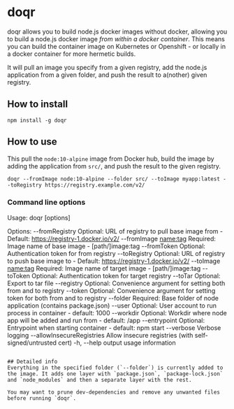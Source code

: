 # doqr
doqr allows you to build node.js docker images without docker, allowing you to build a node.js docker image *from within a docker container*. This means you can build the container image on Kubernetes or Openshift - or locally in a docker container for more hermetic builds.

It will pull an image you specify from a given registry, add the node.js application from a given folder, and push the result to a(nother) given registry.

## How to install
```
npm install -g doqr
```

## How to use

This pull the `node:10-alpine` image from Docker hub, build the image by adding the application from `src/`, and push the result to the given registry.

```
doqr --fromImage node:10-alpine --folder src/ --toImage myapp:latest --toRegistry https://registry.example.com/v2/
```

### Command line options 
Usage: doqr [options]

Options:
  --fromRegistry <registry url>  Optional: URL of registry to pull base image from - Default: https://registry-1.docker.io/v2/
  --fromImage <name:tag>         Required: Image name of base image - [path/]image:tag
  --fromToken <token>            Optional: Authentication token for from registry
  --toRegistry <registry url>    Optional: URL of registry to push base image to - Default: https://registry-1.docker.io/v2/
  --toImage <name:tag>           Required: Image name of target image - [path/]image:tag
  --toToken <token>              Optional: Authentication token for target registry
  --toTar <path>                 Optional: Export to tar file
  --registry <path>              Optional: Convenience argument for setting both from and to registry
  --token <path>                 Optional: Convenience argument for setting token for both from and to registry
  --folder <full path>           Required: Base folder of node application (contains package.json)
  --user <user>                  Optional: User account to run process in container - default: 1000
  --workdir <directory>          Optional: Workdir where node app will be added and run from - default: /app
  --entrypoint <entrypoint>      Optional: Entrypoint when starting container - default: npm start
  --verbose                      Verbose logging
  --allowInsecureRegistries      Allow insecure registries (with self-signed/untrusted cert)
  -h, --help                     output usage information
```

## Detailed info
Everything in the specified folder (`--folder`) is currently added to the image. It adds one layer with `package.json`, `package-lock.json` and `node_modules` and then a separate layer with the rest.

You may want to prune dev-dependencies and remove any unwanted files before running `doqr`. 

